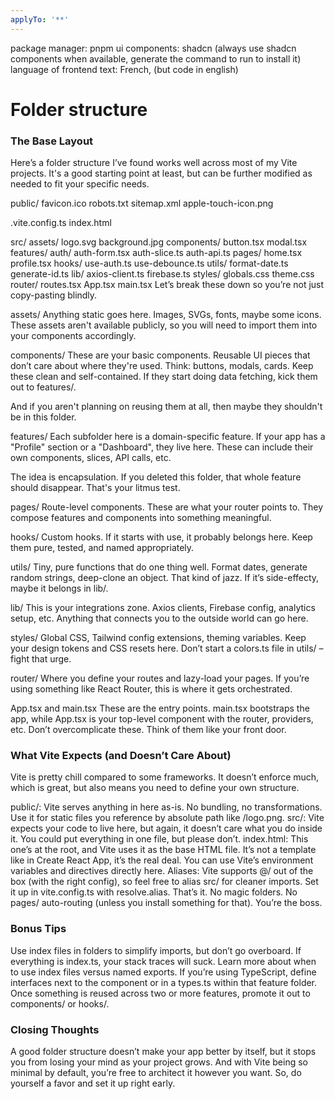 ```yaml
---
applyTo: '**'
---
```

package manager: pnpm
ui components: shadcn (always use shadcn components when available, generate the command to run to install it)
language of frontend text: French, (but code in english)

# Folder structure
### The Base Layout
Here’s a folder structure I’ve found works well across most of my Vite projects. It's a good starting point at least, but can be further modified as needed to fit your specific needs.

public/
  favicon.ico
  robots.txt
  sitemap.xml
  apple-touch-icon.png

.vite.config.ts
index.html

src/
  assets/
    logo.svg
    background.jpg
  components/
    button.tsx
    modal.tsx
  features/
    auth/
      auth-form.tsx
      auth-slice.ts
      auth-api.ts
  pages/
    home.tsx
    profile.tsx
  hooks/
    use-auth.ts
    use-debounce.ts
  utils/
    format-date.ts
    generate-id.ts
  lib/
    axios-client.ts
    firebase.ts
  styles/
    globals.css
    theme.css
  router/
    routes.tsx
  App.tsx
  main.tsx
Let’s break these down so you’re not just copy-pasting blindly.

assets/
Anything static goes here. Images, SVGs, fonts, maybe some icons. These assets aren't available publicly, so you will need to import them into your components accordingly.

components/
These are your basic components. Reusable UI pieces that don’t care about where they're used. Think: buttons, modals, cards. Keep these clean and self-contained. If they start doing data fetching, kick them out to features/.

And if you aren't planning on reusing them at all, then maybe they shouldn't be in this folder.

features/
Each subfolder here is a domain-specific feature. If your app has a "Profile" section or a "Dashboard", they live here. These can include their own components, slices, API calls, etc.

The idea is encapsulation. If you deleted this folder, that whole feature should disappear. That's your litmus test.

pages/
Route-level components. These are what your router points to. They compose features and components into something meaningful.

hooks/
Custom hooks. If it starts with use, it probably belongs here. Keep them pure, tested, and named appropriately.

utils/
Tiny, pure functions that do one thing well. Format dates, generate random strings, deep-clone an object. That kind of jazz. If it’s side-effecty, maybe it belongs in lib/.

lib/
This is your integrations zone. Axios clients, Firebase config, analytics setup, etc. Anything that connects you to the outside world can go here.

styles/
Global CSS, Tailwind config extensions, theming variables. Keep your design tokens and CSS resets here. Don’t start a colors.ts file in utils/ – fight that urge.

router/
Where you define your routes and lazy-load your pages. If you’re using something like React Router, this is where it gets orchestrated.

App.tsx and main.tsx
These are the entry points. main.tsx bootstraps the app, while App.tsx is your top-level component with the router, providers, etc. Don’t overcomplicate these. Think of them like your front door.

### What Vite Expects (and Doesn’t Care About)
Vite is pretty chill compared to some frameworks. It doesn’t enforce much, which is great, but also means you need to define your own structure.

public/: Vite serves anything in here as-is. No bundling, no transformations. Use it for static files you reference by absolute path like /logo.png.
src/: Vite expects your code to live here, but again, it doesn’t care what you do inside it. You could put everything in one file, but please don’t.
index.html: This one’s at the root, and Vite uses it as the base HTML file. It’s not a template like in Create React App, it’s the real deal. You can use Vite’s environment variables and directives directly here.
Aliases: Vite supports @/ out of the box (with the right config), so feel free to alias src/ for cleaner imports. Set it up in vite.config.ts with resolve.alias.
That’s it. No magic folders. No pages/ auto-routing (unless you install something for that). You’re the boss.

### Bonus Tips
Use index files in folders to simplify imports, but don’t go overboard. If everything is index.ts, your stack traces will suck. Learn more about when to use index files versus named exports.
If you’re using TypeScript, define interfaces next to the component or in a types.ts within that feature folder.
Once something is reused across two or more features, promote it out to components/ or hooks/.

### Closing Thoughts
A good folder structure doesn’t make your app better by itself, but it stops you from losing your mind as your project grows. And with Vite being so minimal by default, you’re free to architect it however you want. So, do yourself a favor and set it up right early.

